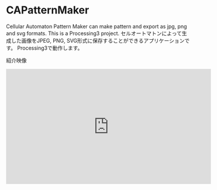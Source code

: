 # CAPatternMaker
Cellular Automaton Pattern Maker can make pattern and export as jpg, png and svg formats. This is a Processing3 project.
セルオートマトンによって生成した画像をJPEG, PNG, SVG形式に保存することができるアプリケーションです。 Processing3で動作します。

紹介映像

<iframe width="560" height="315" src="https://www.youtube.com/embed/iroAlYXO43U" frameborder="0" allow="autoplay; encrypted-media" allowfullscreen></iframe>
